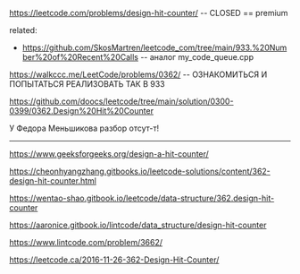 https://leetcode.com/problems/design-hit-counter/ -- CLOSED == premium

related: 
- https://github.com/SkosMartren/leetcode_com/tree/main/933.%20Number%20of%20Recent%20Calls  -- аналог my_code_queue.cpp

https://walkccc.me/LeetCode/problems/0362/ -- ОЗНАКОМИТЬСЯ И ПОПЫТАТЬСЯ РЕАЛИЗОВАТЬ ТАК В 933

https://github.com/doocs/leetcode/tree/main/solution/0300-0399/0362.Design%20Hit%20Counter

У Федора Меньшикова разбор отсут-т!

_____________

https://www.geeksforgeeks.org/design-a-hit-counter/

https://cheonhyangzhang.gitbooks.io/leetcode-solutions/content/362-design-hit-counter.html

https://wentao-shao.gitbook.io/leetcode/data-structure/362.design-hit-counter

https://aaronice.gitbook.io/lintcode/data_structure/design-hit-counter

https://www.lintcode.com/problem/3662/

https://leetcode.ca/2016-11-26-362-Design-Hit-Counter/
